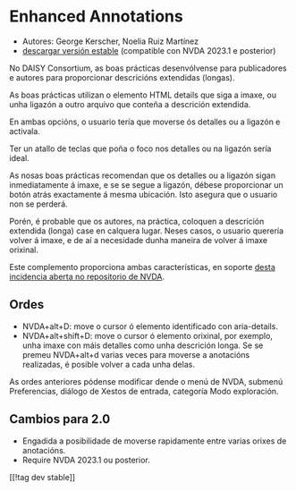 # Enhanced Annotations #

* Autores: George Kerscher, Noelia Ruiz Martínez
* [descargar versión estable][1] (compatible con NVDA 2023.1 e posterior)

No DAISY Consortium, as boas prácticas desenvólvense para publicadores e
autores para proporcionar descricións extendidas (longas).

As boas prácticas utilizan o elemento HTML details que siga a imaxe, ou unha
ligazón a outro arquivo que conteña a descrición extendida.

En ambas opcións, o usuario tería que moverse ós detalles ou a ligazón e
activala.

Ter un atallo de teclas que poña o foco nos detalles ou na ligazón sería
ideal.

As nosas boas prácticas recomendan que os detalles ou a ligazón sigan
inmediatamente á imaxe, e se se segue a ligazón, débese proporcionar un
botón atrás exactamente á mesma ubicación. Isto asegura que o usuario non se
perderá.

Porén, é probable que os autores, na práctica, coloquen a descrición
extendida (longa) case en calquera lugar. Neses casos, o usuario querería
volver á imaxe, e de aí a necesidade dunha maneira de volver á imaxe
orixinal.

Este complemento proporciona ambas características, en soporte [desta
incidencia aberta no repositorio de NVDA][2].

## Ordes ##

* NVDA+alt+D: move o cursor ó elemento identificado con aria-details.
* NVDA+alt+shift+D: move o cursor ó elemento orixinal, por exemplo, unha
  imaxe con máis detalles como unha descrición longa. Se se premeu
  NVDA+alt+d varias veces para moverse a anotacións realizadas, é posible
  volver a cada unha delas.

As ordes anteriores pódense modificar dende o menú de NVDA, submenú
Preferencias, diálogo de Xestos de entrada, categoría Modo exploración.

## Cambios para 2.0 ##

* Engadida a posibilidade de moverse rapidamente entre varias orixes de
  anotacións.
* Require NVDA 2023.1 ou posterior.

[[!tag dev stable]]

[1]: https://www.nvaccess.org/addonStore/legacy?file=enhancedAnnotations

[2]: https://github.com/nvaccess/nvda/issues/13940
